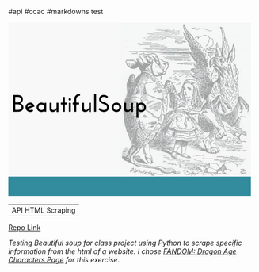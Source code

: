 #api
#ccac
#markdowns test

![python documentation](soup.png "soup docs")

<table>
    <tr>
        <td>API HTML Scraping</td>
    </tr>
  
</table>


[Repo Link](https://github.com/springrat/python2/blob/master/bsoup_test.py "Repo")

<em>Testing Beautiful soup for class project using Python to scrape specific information from the html of a website. I chose
[FANDOM: Dragon Age Characters Page](https://dragonage.fandom.com/wiki/Category:Characters "DA Characters") for this exercise.</em>




